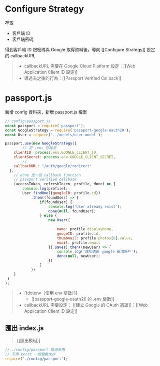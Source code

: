 # Configure Strategy
存取
- 客戶端 ID 
- 客戶端密碼

得到客戶端 ID 跟密碼與 Google 取得資料後，導向 [[Configure Strategy]] 設定的 callbackURL

> - callbackURL 需要在	Google Cloud Platform 設定：[[Web Application Client ID 設定]]
> - 導過去之後的行為：[[Passport Verified Callback]]


# passport.js
新增 config 資料夾，新增 passport.js 檔案 

```js
// config/passport.js
const passport = require('passport');
const GoogleStrategy = require('passport-google-oauth20');
const User = require('../models/user-model');

passport.use(new GoogleStrategy({
		// 用 .env 存起來
    clientID: process.env.GOOGLE_CLIENT_ID,
    clientSecret: process.env.GOOGLE_CLIENT_SECRET,
		// 
    callbackURL: "/auth/google/redirect"
  },
	// done 是一個 callback function
	// passport verified callback
	(accessToken, refreshToken, profile, done) => {
		console.log(profile);
		User.findOne({googleID: profile.id})
			.then((foundUser) => {
				if(foundUser) {
					console.log('User already exist');
					done(null, foundUser);
				} else {
					new User({
						
						name: profile.displayName,
						googeID: profile.id,
						thumbnail: profile.photos[0].value,
						email: profile.email
					}).save().then((newUser) => {
						console.log('成功透過 google 新增帳戶');
						done(null, newUser);
					})
				}
			})
	}
 )
);
```
> - [[dotenv（使用 env 變數）]]
>	 - [[passport-google-oauth20 的 .env 變數]]
>- callbackURL 需要設定：
>	 [[建立 Google 的 OAuth 憑證]]：[[Web Application Client ID 設定]]

## 匯出 index.js
>[[匯出模組]]
```js
// ./config/passport 貼過來用
// 不用 const 一個變數來存
require('./config/passport');
```

